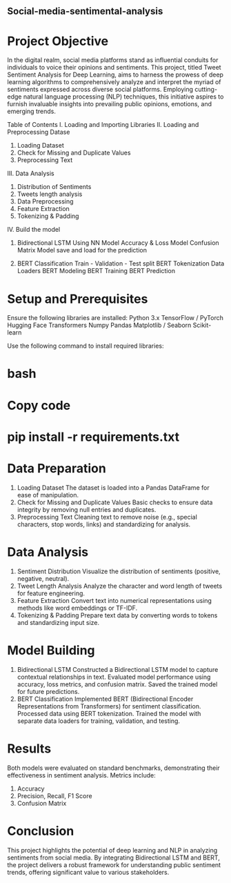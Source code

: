 ## Social-media-sentimental-analysis
# Project Objective
In the digital realm, social media platforms stand as influential conduits for individuals to voice their opinions and sentiments. This project, titled Tweet Sentiment Analysis for Deep Learning, aims to harness the prowess of deep learning algorithms to comprehensively analyze and interpret the myriad of sentiments expressed across diverse social platforms. Employing cutting-edge natural language processing (NLP) techniques, this initiative aspires to furnish invaluable insights into prevailing public opinions, emotions, and emerging trends.

Table of Contents
I. Loading and Importing Libraries
II. Loading and Preprocessing Datase
1. Loading Dataset
2. Check for Missing and Duplicate Values
3.  Preprocessing Text

III. Data Analysis
1. Distribution of Sentiments
2. Tweets length analysis
3. Data Preprocessing
4. Feature Extraction
5. Tokenizing & Padding
   
IV. Build the model
1. Bidirectional LSTM Using NN
Model Accuracy & Loss
Model Confusion Matrix
Model save and load for the prediction

3. BERT Classification
Train - Validation - Test split
BERT Tokenization
Data Loaders
BERT Modeling
BERT Training
BERT Prediction

# Setup and Prerequisites
Ensure the following libraries are installed:
Python 3.x
TensorFlow / PyTorch
Hugging Face Transformers
Numpy
Pandas
Matplotlib / Seaborn
Scikit-learn

Use the following command to install required libraries:
# bash
# Copy code
# pip install -r requirements.txt  

# Data Preparation
1. Loading Dataset
The dataset is loaded into a Pandas DataFrame for ease of manipulation.
2. Check for Missing and Duplicate Values
Basic checks to ensure data integrity by removing null entries and duplicates.
3. Preprocessing Text
Cleaning text to remove noise (e.g., special characters, stop words, links) and standardizing for analysis.

# Data Analysis
1. Sentiment Distribution
Visualize the distribution of sentiments (positive, negative, neutral).
2. Tweet Length Analysis
Analyze the character and word length of tweets for feature engineering.
3. Feature Extraction
Convert text into numerical representations using methods like word embeddings or TF-IDF.
4. Tokenizing & Padding
Prepare text data by converting words to tokens and standardizing input size.

# Model Building
1. Bidirectional LSTM
Constructed a Bidirectional LSTM model to capture contextual relationships in text.
Evaluated model performance using accuracy, loss metrics, and confusion matrix.
Saved the trained model for future predictions.
2. BERT Classification
Implemented BERT (Bidirectional Encoder Representations from Transformers) for sentiment classification.
Processed data using BERT tokenization.
Trained the model with separate data loaders for training, validation, and testing.

# Results
Both models were evaluated on standard benchmarks, demonstrating their effectiveness in sentiment analysis. Metrics include:
1. Accuracy
2. Precision, Recall, F1 Score
3. Confusion Matrix

# Conclusion
This project highlights the potential of deep learning and NLP in analyzing sentiments from social media. By integrating Bidirectional LSTM and BERT, the project delivers a robust framework for understanding public sentiment trends, offering significant value to various stakeholders.

